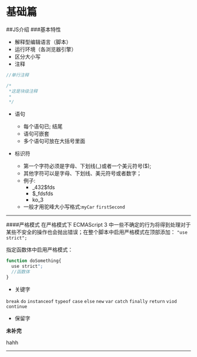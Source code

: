 # 基础篇

##JS介绍
###基本特性
- 解释型编辑语言（脚本）
- 运行环境（各浏览器引擎）
- 区分大小写
- 注释 

```javascript
//单行注释

/*
 *这是块级注释
 *
 */
```
- 语句
  - 每个语句已; 结尾
  - 语句可嵌套
  - 多个语句可放在大括号里面
  
- 标识符
  - 第一个字符必须是字母、下划线(_)或者一个美元符号($);
  - 其他字符可以是字母、下划线、美元符号或者数字；
  - 例子: 
    - _432$fds   
    - $_fdsfds
    - ko_3
  - 一般才用驼峰大小写格式:```myCar``` ```firstSecond```
 
---

####严格模式
在严格模式下 ECMAScript 3 中一些不确定的行为将得到处理对于某些不安全的操作也会抛出错误；在整个脚本中启用严格模式在顶部添加：
```"use strict";```

指定函数体中启用严格模式：

```javascript
function doSomething{
  use strict";
  //函数体
}
```
- 关键字

```break``` ```do``` ```instanceof``` ```typeof```
```case``` ```else``` ```new``` ```var``` ```catch``` ```finally``` ```return``` ```viod``` ```continue```

- 保留字

**未补完**

hahh














































---